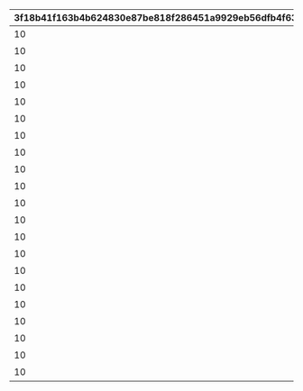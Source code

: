|3f18b41f163b4b624830e87be818f286451a9929eb56dfb4f63519c74c408bab|650651b8b58613f4cdaac2ab287d354f9ed37bbb1fc13aaf9ebc1c2f3cefb6b2|bc3e5c80a546ff0c82f622d4f3c94164a442590d37ef6095b2ae2003291658e1|6ba447d63ff0b30e23cd28fa63ddc35af631c82f4c91b38fe10e2d6f4a299356|bbf0a19ffacb79e026a3a5fade5ffe78fee8fa63145a4f67cd1e168ad5bd1d85|f9aa2f250e5210d34c9392ed4f63390756a2385a1bd729f3308947777f70905a|392bb9e72059ef394d6177c1e8ed44074edc574abf65b4dfb2da84825454577d|991d21fcf394e3ffed38f77b19e53bfb8a42b2c30108c9c0b7d1bfa22440c1f9|cc67bba29af908e6bda488afa43b7db3add1a1277eda224f250b93726b1ce05f|e07488c3d82c3f5bcf0e6d9afea62ed96fc26a7e48fa17f77e7cbbd30c422bd3|e6c1ffdba2912e2ad20c91c3e21fd3d7d9642856507aaadb847a8cc3ceafaff0|0f5e19c4197940dce7444c3f97195ed3d4945cba36f306615f1a2cd39becb328|056b108681ba389da45fcb550bf5290466443668a8d738101ef04e5e3e2b41a3|dd38930d90cc50863c776a6272526f2c5613862b1c114911fc54cbbdbf3443a5|66420af8daead462145d5f3bc16eeacddd76ca698cd1b7e5e4a2962da0b83ada|
| --- | --- | --- | --- | --- | --- | --- | --- | --- | --- | --- | --- | --- | --- | --- |
|10|195|45|31001|400|4003001|200010|4003002|雲をつらぬく山脈|11002012|501010001|1|0|400|雲海の山脈|
|10|-110|30|31002|300|4003003|200020|4003004|深い森の奥に存在する1本の大樹|11005013|501010002|1|0|300|密林の大樹|
|10|-570|-190|31003|200|4003005|200030|4003006|断崖絶壁で発見された遺跡|11007014|501010003|1|0|200|断崖の遺跡|
|10|750|-30|31004|100|4003007|200040|4003008|大海原にそびえる謎の巨塔|11011017|501010004|1|0|100|蒼海の孤塔|
|10|465|20|31005|100|4003009|200050|4003010|瘴気渦巻く常闇の孤峰|11014014|501010005|1|0|100|毒瘴の闇稜|
|10|360|90|31006|100|4003011|200060|4003012|厳峰に佇む竜の寝床|11026014|501010006|1|0|100|緑竜の骸嶺|
|10|130|90|31007|100|4003013|200070|4003014|天空の番人が静かに眠る聖城|11035014|501010007|1|0|100|天上の浮城|
|10|-50|120|31008|100|4003017|200080|4003018|砂の大瀑布が落ちゆく果ての都|11047014|501010008|1|0|100|砂瀑の底都|
|10|-360|70|31009|100|4003019|200090|4003020|紺碧の底に君臨する海王の城砦|11057014|501010009|1|0|100|紺碧の王砦|
|10|0|0|31010|0|4003021|0|4003022|四季彩りし霊狐の仙境|11062014|501010010|1|0|100|四彩の霊峰|
|10|0|0|32001|100|4003015|0|4003016|期間限定ダンジョンの踏破に挑戦|0|0|1|31006|100|スペシャルダンジョン|
|10|0|0|32002|100|0|0|0|期間限定ダンジョンの踏破に挑戦|0|0|1|31006|100|スペシャルダンジョン|
|10|0|0|32003|100|0|0|0|期間限定ダンジョンの踏破に挑戦|0|0|1|31006|100|スペシャルダンジョン|
|10|0|0|32004|100|0|0|0|期間限定ダンジョンの踏破に挑戦|0|0|1|31006|100|スペシャルダンジョン|
|10|0|0|32005|100|0|0|0|期間限定ダンジョンの踏破に挑戦|0|0|1|31006|100|スペシャルダンジョン|
|10|0|0|32006|100|0|0|0|期間限定ダンジョンの踏破に挑戦|0|0|1|31006|100|スペシャルダンジョン|
|10|0|0|32007|100|0|0|0|期間限定ダンジョンの踏破に挑戦|0|0|1|31006|100|スペシャルダンジョン|
|10|0|0|32008|100|0|0|0|期間限定ダンジョンの踏破に挑戦|0|0|1|31006|100|スペシャルダンジョン|
|10|0|0|32009|100|0|0|0|期間限定ダンジョンの踏破に挑戦|0|0|1|31006|100|スペシャルダンジョン|
|10|0|0|32010|100|0|0|0|期間限定ダンジョンの踏破に挑戦|0|0|1|31006|100|スペシャルダンジョン|
|10|0|0|32011|100|0|0|0|期間限定ダンジョンの踏破に挑戦|0|0|1|31006|100|スペシャルダンジョン|